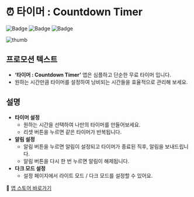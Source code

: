 # ⏰ 타이머 : Countdown Timer
![Badge](https://img.shields.io/badge/language-swift5.6-blue) 
![Badge](https://img.shields.io/badge/platform-iOS14+-yellow) 
![Badge](https://img.shields.io/badge/version-1.1.1-green)

![thumb](https://user-images.githubusercontent.com/95845594/164694258-51dbfa7d-8a6a-4567-b331-757899783906.png)

## 프로모션 텍스트
- **‘타이머 : Countdown Timer’** 앱은 심플하고 단순한 무료 타이머 입니다.
- 원하는 시간만큼 타이머를 설정하여 낭비되는 시간들을 효율적으로 관리해 보세요.


## 설명
- **타이머 설정**
    - 원하는 시간을 선택하여 나만의 타이머를 만들어보세요.
    - 리셋 버튼을 누르면 같은 타이머가 반복됩니다.
- **알림 설정**
    - 알림 버튼을 누르면 알림이 설정되고 타이머가 종료된 직후, 알림을 보내드립니다.
    - 알림 버튼을 다시 한 번 누르면 알림이 해제됩니다.
- **다크 모드 설정**
    - 설정 페이지에서 라이트 모드 / 다크 모드를 설정할 수 있어요.
    

🔗 [앱 스토어 바로가기](https://apps.apple.com/kr/app/countdown-timer-%ED%83%80%EC%9D%B4%EB%A8%B8/id1617318596)
